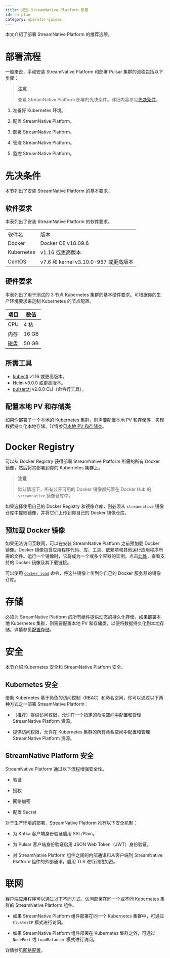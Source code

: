 ```yaml
---
title: 规划 StreamNative Platform 部署
id: sn-plan
category: operator-guides
---
```


本文介绍了部署 StreamNative Platform 的推荐选项。

# 部署流程

一般来说，手动安装 StreamNative Platform 和部署 Pulsar 集群的流程包括以下步骤：

> **注意**
>
> 查看 StreamNative Platform 部署的先决条件。详细内容参见[先决条件](#先决条件)。

1. 准备好 Kubernetes 环境。

2. 配置 StreamNative Platform。

3. 部署 StreamNative Platform。

4. 管理 StreamNative Platform。

5. 监控 StreamNative Platform。

# 先决条件

本节列出了安装 StreamNative Platform 的基本要求。

## 软件要求

本表列出了安装 StreamNative Platform 的软件要求。

<table>
  <tr>
   <td>软件名
   </td>
   <td>版本
   </td>
  </tr>
  <tr>
   <td>Docker
   </td>
   <td>Docker CE v18.09.6
   </td>
  </tr>
  <tr>
   <td>Kubernetes
   </td>
   <td>v1.16 或更高版本
   </td>
  </tr>
  <tr>
   <td>CentOS
   </td>
   <td>v7.6 和 kernel v3.10.0-957 或更高版本
   </td>
  </tr>
</table>


## 硬件要求

本表列出了用于测试的 3 节点 Kubernetes 集群的基本硬件要求。可根据你的生产环境要求来定制 Kubernetes 的节点配置。 

| 项目 | 数值 |
| --- | --- |
| CPU | 4 核 |
| 内存 | 16 GB|
| 磁盘 | 50 GB |

## 所需工具

* [kubectl](https://kubernetes.io/docs/tasks/tools/#kubectl) v1.16 或更高版本。
* [Helm](https://helm.sh/docs/intro/install/) v3.0.0 或更高版本。
* [pulsarctl](https://github.com/streamnative/pulsarctl#install) v2.8.0 CLI（命令行工具）。

## 配置本地 PV 和存储类

如果你部署了一个本地的 Kubernetes 集群，则需要配置本地 PV 和存储类，实现数据持久化本地存储。详情参见[本地 PV 和存储类](/operator-guides/configure/storage.md#本地-pv-和存储类)。

# Docker Registry

可以从 Docker Registry 获得部署 StreamNative Platform 所需的所有 Docker 镜像，然后将其部署到你的 Kubernetes 集群上。

> **注意**
>
> 默认情况下，所有公开可用的 Docker 镜像都托管在 Docker Hub 的 `streamnative` 镜像仓库中。

如果选择使用自己的 Docker Registry 和镜像仓库，则必须从 `streamnative` 镜像仓库中提取镜像，并将它们上传到你自己的 Docker 镜像仓库。

## 预加载 Docker 镜像

如果无法访问互联网，可以在安装 StreamNative Platform 之前预加载 Docker 镜像。Docker 镜像包含应用程序代码、库、工具、依赖项和其他运行应用程序所需的文件。运行一个镜像时，它将成为一个或多个容器的实例。点击[此处](/operator-guides/operator-reference/sn-version-matrix.md)，查看支持的 Docker 镜像及其下载链接。

可以使用 [`docker load`](https://docs.docker.com/engine/reference/commandline/load/) 命令，将这些镜像上传到你自己的 Docker 服务器的镜像仓库。

# 存储

必须为 StreamNative Platform 的所有组件提供动态的持久化存储。如果部署本地 Kubernetes 集群，则需要配置本地 PV 和存储类，以便将数据持久化到本地存储。详情参见[配置存储](/operator-guides/configure/storage.md)。

# 安全

本节介绍 Kubernetes 安全和 StreamNative Platform 安全。

## Kubernetes 安全

借助 Kubernetes 基于角色的访问控制（RBAC）和命名空间，你可以通过以下两种方式之一部署 StreamNative Platform：

- （推荐）提供访问权限，允许在一个指定的命名空间中配置和管理 StreamNative Platform 资源。

- 提供访问权限，允许在 Kubernetes 集群的所有命名空间中配置和管理 StreamNative Platform 资源。

## StreamNative Platform 安全

StreamNative Platform 通过以下流程增强安全性。 

- 验证

- 授权

- 网络加密

- 配置 Secret

对于生产环境的部署，StreamNative Platform 推荐以下安全机制：

- 为 Kafka 客户端身份验证启用 SSL/Plain。

- 为 Pulsar 客户端身份验证启用 JSON Web Token（JWT）身份验证。

- 对 StreamNative Platform 组件之间的内部通讯和从客户端到 StreamNative Platform 组件的外部通讯，启用 TLS 进行网络加密。

# 联网

客户端应用程序可以通过以下不同方式，访问部署在同一个或不同 Kubernetes 集群的 StreamNative Platform 组件。

- 如果 StreamNative Platform 组件部署在同一个 Kubernetes 集群中，可通过 `ClusterIP` 模式进行访问。

- 如果 StreamNative Platform 组件部署在 Kubernetes 集群之外，可通过 `NodePort` 或 `LoadBalancer` 模式进行访问。

详情参见[网络配置](/operator-guides/configure/networking.md)。